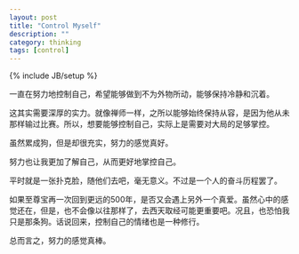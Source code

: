```yaml
---
layout: post
title: "Control Myself"
description: ""
category: thinking
tags: [control]
---
```

{% include JB/setup %}


一直在努力地控制自己，希望能够做到不为外物所动，能够保持冷静和沉着。


这其实需要深厚的实力。就像禅师一样，之所以能够始终保持从容，是因为他从未那样输过比赛。所以，想要能够控制自己，实际上是需要对大局的足够掌控。


虽然累成狗，但是却很充实，努力的感觉真好。


努力也让我更加了解自己，从而更好地掌控自己。


平时就是一张扑克脸，随他们去吧，毫无意义。不过是一个人的奋斗历程罢了。


如果至尊宝再一次回到更远的500年，是否又会遇上另外一个真爱。虽然心中的感觉还在，但是，也不会像以往那样了，去西天取经可能更重要吧。况且，也恐怕我只是那条狗。话说回来，控制自己的情绪也是一种修行。


总而言之，努力的感觉真棒。